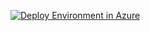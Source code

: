 <a href="https://portal.azure.com/#create/Microsoft.Template/uri/https%3A%2F%2Fraw.githubusercontent.com%2FNikCharlebois%2FMicrosoftGraphDataConnectLab%2Fmain%2FARM%20Templates%2FTutorial%2Fazuredeploy.json"><img src="https://aka.ms/deploytoazurebutton" alt="Deploy Environment in Azure" /></a>

